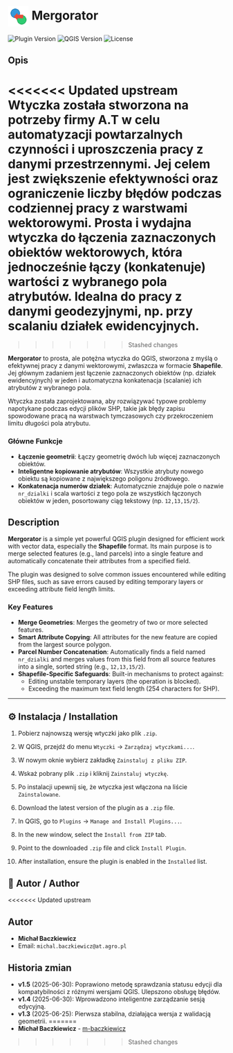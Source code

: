# <img src="icon.png" width="48" align="center"> Mergorator

![Plugin Version](https://img.shields.io/badge/Wersja-2.0.0-blue)
![QGIS Version](https://img.shields.io/badge/QGIS-3.16%2B-green)
![License](https://img.shields.io/badge/Licencja-MIT-lightgrey)

## Opis
<<<<<<< Updated upstream
Wtyczka została stworzona na potrzeby firmy A.T w celu automatyzacji powtarzalnych czynności i uproszczenia pracy z danymi przestrzennymi. Jej celem jest zwiększenie efektywności oraz ograniczenie liczby błędów podczas codziennej pracy z warstwami wektorowymi.
Prosta i wydajna wtyczka do łączenia zaznaczonych obiektów wektorowych, która jednocześnie łączy (konkatenuje) wartości z wybranego pola atrybutów. Idealna do pracy z danymi geodezyjnymi, np. przy scalaniu działek ewidencyjnych.
=======
>>>>>>> Stashed changes

**Mergorator** to prosta, ale potężna wtyczka do QGIS, stworzona z myślą o efektywnej pracy z danymi wektorowymi, zwłaszcza w formacie **Shapefile**. Jej głównym zadaniem jest łączenie zaznaczonych obiektów (np. działek ewidencyjnych) w jeden i automatyczna konkatenacja (scalanie) ich atrybutów z wybranego pola.

Wtyczka została zaprojektowana, aby rozwiązywać typowe problemy napotykane podczas edycji plików SHP, takie jak błędy zapisu spowodowane pracą na warstwach tymczasowych czy przekroczeniem limitu długości pola atrybutu.

### Główne Funkcje

*   **Łączenie geometrii**: Łączy geometrię dwóch lub więcej zaznaczonych obiektów.
*   **Inteligentne kopiowanie atrybutów**: Wszystkie atrybuty nowego obiektu są kopiowane z największego poligonu źródłowego.
*   **Konkatenacja numerów działek**: Automatycznie znajduje pole o nazwie `nr_dzialki` i scala wartości z tego pola ze wszystkich łączonych obiektów w jeden, posortowany ciąg tekstowy (np. `12,13,15/2`).

## Description

**Mergorator** is a simple yet powerful QGIS plugin designed for efficient work with vector data, especially the **Shapefile** format. Its main purpose is to merge selected features (e.g., land parcels) into a single feature and automatically concatenate their attributes from a specified field.

The plugin was designed to solve common issues encountered while editing SHP files, such as save errors caused by editing temporary layers or exceeding attribute field length limits.

### Key Features

*   **Merge Geometries**: Merges the geometry of two or more selected features.
*   **Smart Attribute Copying**: All attributes for the new feature are copied from the largest source polygon.
*   **Parcel Number Concatenation**: Automatically finds a field named `nr_dzialki` and merges values from this field from all source features into a single, sorted string (e.g., `12,13,15/2`).
*   **Shapefile-Specific Safeguards**: Built-in mechanisms to protect against:
    *   Editing unstable temporary layers (the operation is blocked).
    *   Exceeding the maximum text field length (254 characters for SHP).

---

## ⚙️ Instalacja / Installation

1.  Pobierz najnowszą wersję wtyczki jako plik `.zip`.
2.  W QGIS, przejdź do menu `Wtyczki` -> `Zarządzaj wtyczkami...`.
3.  W nowym oknie wybierz zakładkę `Zainstaluj z pliku ZIP`.
4.  Wskaż pobrany plik `.zip` i kliknij `Zainstaluj wtyczkę`.
5.  Po instalacji upewnij się, że wtyczka jest włączona na liście `Zainstalowane`.

1.  Download the latest version of the plugin as a `.zip` file.
2.  In QGIS, go to `Plugins` -> `Manage and Install Plugins...`.
3.  In the new window, select the `Install from ZIP` tab.
4.  Point to the downloaded `.zip` file and click `Install Plugin`.
5.  After installation, ensure the plugin is enabled in the `Installed` list.


## 👤 Autor / Author

<<<<<<< Updated upstream
## Autor
*   **Michał Baczkiewicz**
*   Email: `michal.baczkiewicz@at.agro.pl`

## Historia zmian
*   **v1.5** (2025-06-30): Poprawiono metodę sprawdzania statusu edycji dla kompatybilności z różnymi wersjami QGIS. Ulepszono obsługę błędów.
*   **v1.4** (2025-06-30): Wprowadzono inteligentne zarządzanie sesją edycyjną.
*   **v1.3** (2025-06-25): Pierwsza stabilna, działająca wersja z walidacją geometrii.
=======
*   **Michał Baczkiewicz** - [m-baczkiewicz](https://m-baczkiewicz.github.io/Portfolio/index.html)
>>>>>>> Stashed changes
